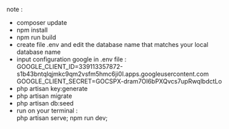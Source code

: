 note :

-   composer update
-   npm install
-   npm run build
-   create file .env and edit the database name that matches your local database name
-   input configuration google in .env file :<br />
    GOOGLE_CLIENT_ID=339113357872-s1b43bntqlqjmkc9qm2vsfm5hmc6ji0l.apps.googleusercontent.com<br />
    GOOGLE_CLIENT_SECRET=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
-   php artisan key:generate
-   php artisan migrate
-   php artisan db:seed
-   run on your terminal : <br/>
    php artisan serve; npm run dev;
